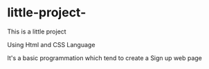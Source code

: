 # little-project-

This is a little project

Using Html and CSS Language

It's a basic programmation which tend to create a Sign up web page

